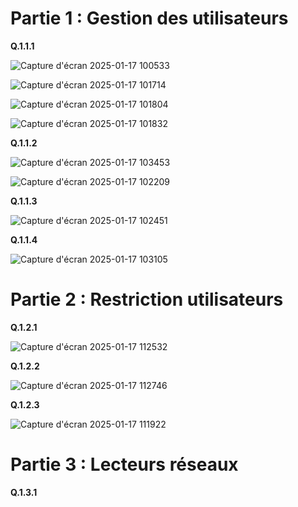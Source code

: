 # Partie 1 : Gestion des utilisateurs

**Q.1.1.1**

![Capture d'écran 2025-01-17 100533](https://github.com/user-attachments/assets/b0dfe1bd-7436-41bc-b6c1-984dd16dbc27)

![Capture d'écran 2025-01-17 101714](https://github.com/user-attachments/assets/3bb7cb9c-a266-4735-bf8c-b85ef46cf1e5)

![Capture d'écran 2025-01-17 101804](https://github.com/user-attachments/assets/1694e4fe-643d-44cd-8157-8c059d347ee5)

![Capture d'écran 2025-01-17 101832](https://github.com/user-attachments/assets/3ea64fb9-c61f-4488-afea-d9f6b3e2e11d)

**Q.1.1.2**

![Capture d'écran 2025-01-17 103453](https://github.com/user-attachments/assets/c873c4be-ed6d-4b16-bcda-ef4d6d0826a4)


![Capture d'écran 2025-01-17 102209](https://github.com/user-attachments/assets/ae35545d-0b20-40fe-bd45-59b3178586f4)

**Q.1.1.3**  

![Capture d'écran 2025-01-17 102451](https://github.com/user-attachments/assets/cfb9f228-ec0e-4614-9a57-58a2d9d62b3c)

**Q.1.1.4**

![Capture d'écran 2025-01-17 103105](https://github.com/user-attachments/assets/08fe876a-0f8f-4118-868d-eb1a90beef61)


# Partie 2 : Restriction utilisateurs

**Q.1.2.1**

![Capture d'écran 2025-01-17 112532](https://github.com/user-attachments/assets/8bd055d3-9c9f-4194-8677-d9a2f985aa5e)

**Q.1.2.2**

![Capture d'écran 2025-01-17 112746](https://github.com/user-attachments/assets/5cef5d22-9362-45a9-96fa-687e587d709c)


**Q.1.2.3**

![Capture d'écran 2025-01-17 111922](https://github.com/user-attachments/assets/ba283111-c51d-4c40-af09-24da29e236e1)

# Partie 3 : Lecteurs réseaux

**Q.1.3.1**
